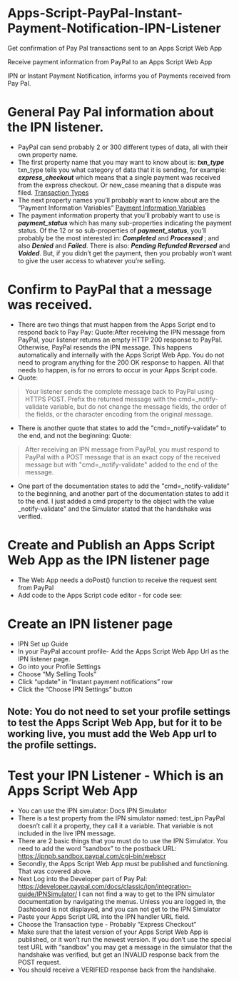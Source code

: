 # Apps-Script-PayPal-Instant-Payment-Notification-IPN-Listener
Get confirmation of Pay Pal transactions sent to an Apps Script Web App

Receive payment information from PayPal to an Apps Script Web App
 
IPN or Instant Payment Notification, informs you of Payments received from Pay Pal.
 
# General Pay Pal information about the IPN listener.

- PayPal can send probably 2 or 300 different types of data, all with their own property name.
- The first property name that you may want to know about is: ***txn_type***
txn_type tells you what category of data that it is sending, for example: ***express_checkout*** which means that a single payment was received from the express checkout.  Or new_case meaning that a dispute was filed.  [Transaction Types](https://developer.paypal.com/docs/classic/ipn/integration-guide/IPNandPDTVariables/#id08CTB0S055Z)
- The next property names you’ll probably want to know about are the “Payment Information Variables”  [Payment Information Variables](https://developer.paypal.com/docs/classic/ipn/integration-guide/IPNandPDTVariables/#id091EB04C0HS)
- The payment information property that you’ll probably want to use is ***payment_status***  which has many sub-properties indicating the payment status.  Of the 12 or so sub-properties of ***payment_status***, you’ll probably be the most interested in:  ***Completed*** and ***Processed*** ; and also ***Denied*** and ***Failed***.  There is also:  ***Pending Refunded Reversed*** and ***Voided***.  But, if you didn’t get the payment, then you probably won’t want to give the user access to whatever you’re selling.

# Confirm to PayPal that a message was received.

- There are two things that must happen from the Apps Script end to respond back to Pay Pay:
Quote:After receiving the IPN message from PayPal, your listener returns an empty HTTP 200 response to PayPal. Otherwise, PayPal resends the IPN message.  This happens automatically and internally with the Apps Script Web App.  You do not need to program anything for the 200 OK response to happen.  All that needs to happen, is for no errors to occur in your Apps Script code.
- Quote: 
> Your listener sends the complete message back to PayPal using HTTPS POST.  Prefix the returned message with the cmd=_notify-validate variable, but do not change the message fields, the order of the fields, or the character encoding from the original message.
- There is another quote that states to add the "cmd=_notify-validate" to the end, and not the beginning:  Quote:  
>After receiving an IPN message from PayPal, you must respond to PayPal with a POST message that is an exact copy of the received message but with "cmd=_notify-validate" added to the end of the message.  

- One part of the documentation states to add the "cmd=_notify-validate" to the beginning, and another part of the documentation states to add it to the end.  I just added a cmd property to the object with the value _notify-validate" and the Simulator stated that the handshake was verified.

# Create and Publish an Apps Script Web App as the IPN listener page
- The Web App needs a doPost() function to receive the request sent from PayPal
- Add code to the Apps Script code editor - for code see:
 
# Create an IPN listener page

- IPN Set up Guide
- In your PayPal account profile- Add the Apps Script Web App Url as the IPN listener page.
- Go into your Profile Settings
- Choose “My Selling Tools”
- Click “update” in “Instant payment notifications” row
- Click the “Choose IPN Settings” button

## Note:  You do not need to set your profile settings to test the Apps Script Web App, but for it to be working live, you must add the Web App url to the profile settings.

# Test your IPN Listener - Which is an Apps Script Web App

- You can use the IPN simulator: Docs IPN Simulator
- There is a test property from the IPN simulator named: test_ipn  PayPal doesn’t call it a property, they call it a variable.  That variable is not included in the live IPN message.
- There are 2 basic things that you must do to use the IPN Simulator.  You need to add the word “sandbox” to the postback URL: https://ipnpb.sandbox.paypal.com/cgi-bin/webscr
- Secondly, the Apps Script Web App must be published and functioning.  That was covered above.
- Next Log into the Developer part of Pay Pal:  https://developer.paypal.com/docs/classic/ipn/integration-guide/IPNSimulator/  I can not find a way to get to the IPN simulator documentation by navigating the menus.  Unless you are logged in, the Dashboard is not displayed, and you can not get to the IPN Simulator
- Paste your Apps Script URL into the IPN handler URL field.
- Choose the Transaction type - Probably “Express Checkout”
- Make sure that the latest version of your Apps Script Web App is published, or it won’t run the newest version.
If you don’t use the special test URL with “sandbox” you may get a message in the simulator that the handshake was verified, but get an INVALID response back from the POST request.
- You should receive a VERIFIED response back from the handshake.
 
 
 
 
 
 
